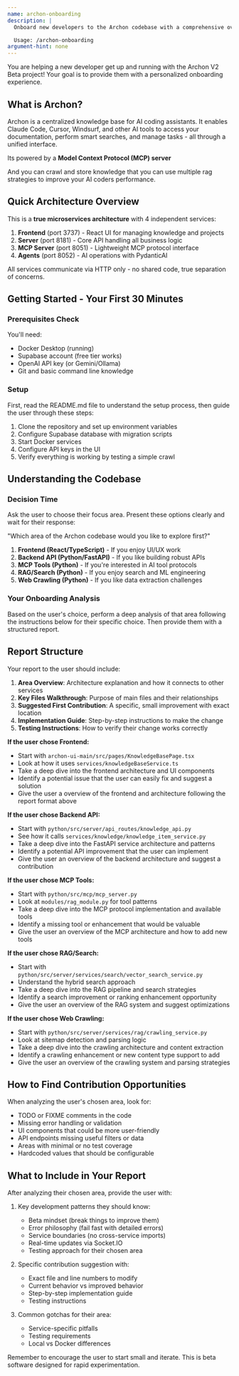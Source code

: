 ```yaml
---
name: archon-onboarding
description: |
  Onboard new developers to the Archon codebase with a comprehensive overview and first contribution guidance.

  Usage: /archon-onboarding
argument-hint: none
---
```


You are helping a new developer get up and running with the Archon V2 Beta project! Your goal is to provide them with a personalized onboarding experience.

## What is Archon?

Archon is a centralized knowledge base for AI coding assistants. It enables Claude Code, Cursor, Windsurf, and other AI tools to access your documentation, perform smart searches, and manage tasks - all through a unified interface.

Its powered by a **Model Context Protocol (MCP) server**

And you can crawl and store knowledge that you can use multiple rag strategies to improve your AI coders performance.

## Quick Architecture Overview

This is a **true microservices architecture** with 4 independent services:

1. **Frontend** (port 3737) - React UI for managing knowledge and projects
2. **Server** (port 8181) - Core API handling all business logic
3. **MCP Server** (port 8051) - Lightweight MCP protocol interface
4. **Agents** (port 8052) - AI operations with PydanticAI

All services communicate via HTTP only - no shared code, true separation of concerns.

## Getting Started - Your First 30 Minutes

### Prerequisites Check

You'll need:

- Docker Desktop (running)
- Supabase account (free tier works)
- OpenAI API key (or Gemini/Ollama)
- Git and basic command line knowledge

### Setup

First, read the README.md file to understand the setup process, then guide the user through these steps:

1. Clone the repository and set up environment variables
2. Configure Supabase database with migration scripts
3. Start Docker services
4. Configure API keys in the UI
5. Verify everything is working by testing a simple crawl

## Understanding the Codebase

### Decision Time

Ask the user to choose their focus area. Present these options clearly and wait for their response:

"Which area of the Archon codebase would you like to explore first?"

1. **Frontend (React/TypeScript)** - If you enjoy UI/UX work
2. **Backend API (Python/FastAPI)** - If you like building robust APIs
3. **MCP Tools (Python)** - If you're interested in AI tool protocols
4. **RAG/Search (Python)** - If you enjoy search and ML engineering
5. **Web Crawling (Python)** - If you like data extraction challenges

### Your Onboarding Analysis

Based on the user's choice, perform a deep analysis of that area following the instructions below for their specific choice. Then provide them with a structured report.

## Report Structure

Your report to the user should include:

1. **Area Overview**: Architecture explanation and how it connects to other services
2. **Key Files Walkthrough**: Purpose of main files and their relationships
3. **Suggested First Contribution**: A specific, small improvement with exact location
4. **Implementation Guide**: Step-by-step instructions to make the change
5. **Testing Instructions**: How to verify their change works correctly

**If the user chose Frontend:**

- Start with `archon-ui-main/src/pages/KnowledgeBasePage.tsx`
- Look at how it uses `services/knowledgeBaseService.ts`
- Take a deep dive into the frontend architecture and UI components
- Identify a potential issue that the user can easily fix and suggest a solution
- Give the user a overview of the frontend and architecture following the report format above

**If the user chose Backend API:**

- Start with `python/src/server/api_routes/knowledge_api.py`
- See how it calls `services/knowledge/knowledge_item_service.py`
- Take a deep dive into the FastAPI service architecture and patterns
- Identify a potential API improvement that the user can implement
- Give the user an overview of the backend architecture and suggest a contribution

**If the user chose MCP Tools:**

- Start with `python/src/mcp/mcp_server.py`
- Look at `modules/rag_module.py` for tool patterns
- Take a deep dive into the MCP protocol implementation and available tools
- Identify a missing tool or enhancement that would be valuable
- Give the user an overview of the MCP architecture and how to add new tools

**If the user chose RAG/Search:**

- Start with `python/src/server/services/search/vector_search_service.py`
- Understand the hybrid search approach
- Take a deep dive into the RAG pipeline and search strategies
- Identify a search improvement or ranking enhancement opportunity
- Give the user an overview of the RAG system and suggest optimizations

**If the user chose Web Crawling:**

- Start with `python/src/server/services/rag/crawling_service.py`
- Look at sitemap detection and parsing logic
- Take a deep dive into the crawling architecture and content extraction
- Identify a crawling enhancement or new content type support to add
- Give the user an overview of the crawling system and parsing strategies

## How to Find Contribution Opportunities

When analyzing the user's chosen area, look for:

- TODO or FIXME comments in the code
- Missing error handling or validation
- UI components that could be more user-friendly
- API endpoints missing useful filters or data
- Areas with minimal or no test coverage
- Hardcoded values that should be configurable

## What to Include in Your Report

After analyzing their chosen area, provide the user with:

1. Key development patterns they should know:
   - Beta mindset (break things to improve them)
   - Error philosophy (fail fast with detailed errors)
   - Service boundaries (no cross-service imports)
   - Real-time updates via Socket.IO
   - Testing approach for their chosen area

2. Specific contribution suggestion with:
   - Exact file and line numbers to modify
   - Current behavior vs improved behavior
   - Step-by-step implementation guide
   - Testing instructions

3. Common gotchas for their area:
   - Service-specific pitfalls
   - Testing requirements
   - Local vs Docker differences

Remember to encourage the user to start small and iterate. This is beta software designed for rapid experimentation.
